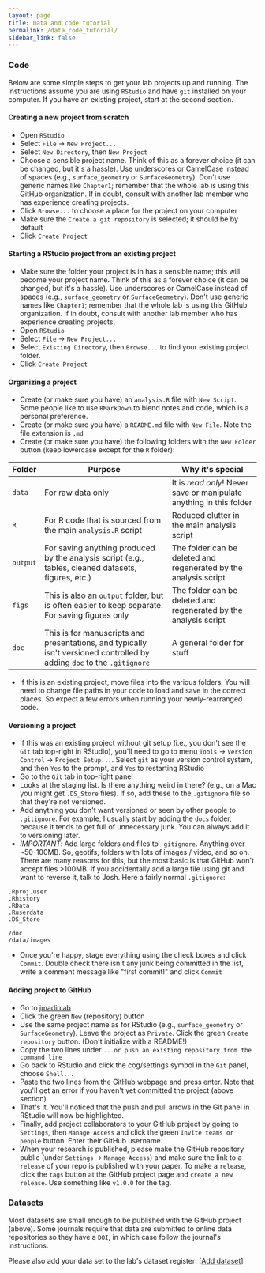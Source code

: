 ```yaml
---
layout: page
title: Data and code tutorial
permalink: /data_code_tutorial/
sidebar_link: false
---
```


### Code

Below are some simple steps to get your lab projects up and running. The instructions assume you are using `RStudio` and have `git` installed on your computer. If you have an existing project, start at the second section.

#### Creating a new project from scratch

- Open `RStudio`
- Select `File` -> `New Project...`
- Select `New Directory`, then `New Project`
- Choose a sensible project name. Think of this as a forever choice (it can be changed, but it's a hassle). Use underscores or CamelCase instead of spaces (e.g., `surface_geometry` or `SurfaceGeometry`). Don't use generic names like `Chapter1`; remember that the whole lab is using this GitHub organization.  If in doubt, consult with another lab member who has experience creating projects.
- Click `Browse...` to choose a place for the project on your computer
- Make sure the `Create a git repository` is selected; it should be by default
- Click `Create Project`

#### Starting a RStudio project from an existing project

- Make sure the folder your project is in has a sensible name; this will become your project name. Think of this as a forever choice (it can be changed, but it's a hassle). Use underscores or CamelCase instead of spaces (e.g., `surface_geometry` or `SurfaceGeometry`). Don't use generic names like `Chapter1`; remember that the whole lab is using this GitHub organization.  If in doubt, consult with another lab member who has experience creating projects.
- Open `RStudio`
- Select `File` -> `New Project...`
- Select `Existing Directory`, then `Browse...` to find your existing project folder.
- Click `Create Project`

#### Organizing a project

- Create (or make sure you have) an `analysis.R` file with `New Script`. Some people like to use `RMarkDown` to blend notes and code, which is a personal preference.
- Create (or make sure you have) a `README.md` file with `New File`. Note the file extension is `.md`
- Create (or make sure you have) the following folders with the `New Folder` button (keep lowercase except for the `R` folder):

| Folder | Purpose | Why it's special |
|---|---|---|
|`data`| For raw data only | It is *read only*! Never save or manipulate anything in this folder |
|`R`| For R code that is sourced from the main `analysis.R` script | Reduced clutter in the main analysis script |
|`output`| For saving anything produced by the analysis script (e.g., tables, cleaned datasets, figures, etc.) | The folder can be deleted and regenerated by the analysis script |
|`figs`| This is also an `output` folder, but is often easier to keep separate. For saving figures only | The folder can be deleted and regenerated by the analysis script |
|`doc`| This is for manuscripts and presentations, and typically isn't versioned controlled by adding `doc` to the `.gitignore` | A general folder for stuff |

- If this is an existing project, move files into the various folders. You will need to change file paths in your code to load and save in the correct places. So expect a few errors when running your newly-rearranged code.

#### Versioning a project

- If this was an existing project without git setup (i.e., you don't see the `Git` tab top-right in RStudio), you'll need to go to menu `Tools` -> `Version Control` -> `Project Setup...`. Select `git` as your version control system, and then `Yes` to the prompt, and `Yes` to restarting RStudio
- Go to the `Git` tab in top-right panel
- Looks at the staging list. Is there anything weird in there? (e.g., on a Mac you might get `.DS_Store` files). If so, add these to the `.gitignore` file so that they're not versioned.
- Add anything you don't want versioned or seen by other people to `.gitignore`. For example, I usually start by adding the `docs` folder, because it tends to get full of unnecessary junk. You can always add it to versioning later.
- *IMPORTANT*: Add large folders and files to `.gitignore`. Anything over ~50-100MB. So, geotifs, folders with lots of images / video, and so on. There are many reasons for this, but the most basic is that GitHub won't accept files >100MB. If you accidentally add a large file using git and want to reverse it, talk to Josh. Here a fairly normal `.gitignore`:

```
.Rproj.user
.Rhistory
.RData
.Ruserdata
.DS_Store

/doc
/data/images
```

- Once you're happy, stage everything using the check boxes and click `Commit`. Double check there isn't any junk being committed in the list, write a comment message like "first commit!" and click `Commit`

#### Adding project to GitHub

- Go to [jmadinlab](https://github.com/orgs/jmadinlab)
- Click the green `New` (repository) button
- Use the same project name as for RStudio (e.g., `surface_geometry` or `SurfaceGeometry`). Leave the project as `Private`. Click the green `Create repository` button. (Don't initialize with a README!)
- Copy the two lines under `...or push an existing repository from the command line`
- Go back to RStudio and click the cog/settings symbol in the `Git` panel, choose `Shell...`
- Paste the two lines from the GitHub webpage and press enter. Note that you'll get an error if you haven't yet committed the project (above section).
- That's it. You'll noticed that the push and pull arrows in the Git panel in RStudio will now be highlighted.
- Finally, add project collaborators to your GitHub project by going to `Settings`, then `Manage Access` and click the green `Invite teams or people` button. Enter their GitHub username.
- When your research is published, please make the GitHub repository public (under `Settings` -> `Manage Access`) and make sure the link to a `release` of your repo is published with your paper. To make a `release`, click the `tags` button at the GitHub project page and `create a new release`. Use something like `v1.0.0` for the tag.

### Datasets

Most datasets are small enough to be published with the GitHub project (above). Some journals require that data are submitted to online data repositories so they have a `DOI`, in which case follow the journal's instructions.

Please also add your data set to the lab's dataset register: [[Add dataset](https://github.com/jmadinlab/jmadinlab.github.io/issues/new?assignees=jmadin&labels=add+dataset&template=add-dataset.md&title=I%27d+like+to+add+a+dataset+to+the+lab)]

